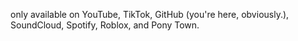 
only available on YouTube, TikTok, GitHub (you're here, obviously.), SoundCloud, Spotify, Roblox, and Pony Town.
<!---
catcatcatherine/catcatcatherine is a ✨ special ✨ repository because its `README.md` (this file) appears on your GitHub profile.
You can click the Preview link to take a look at your changes.
--->
